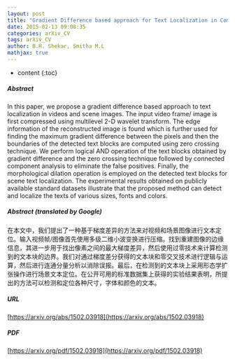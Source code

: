 ```yaml
---
layout: post
title: "Gradient Difference based approach for Text Localization in Compressed domain"
date: 2015-02-13 09:08:35
categories: arXiv_CV
tags: arXiv_CV
author: B.H. Shekar, Smitha M.L
mathjax: true
---
```


* content
{:toc}

##### Abstract
In this paper, we propose a gradient difference based approach to text localization in videos and scene images. The input video frame/ image is first compressed using multilevel 2-D wavelet transform. The edge information of the reconstructed image is found which is further used for finding the maximum gradient difference between the pixels and then the boundaries of the detected text blocks are computed using zero crossing technique. We perform logical AND operation of the text blocks obtained by gradient difference and the zero crossing technique followed by connected component analysis to eliminate the false positives. Finally, the morphological dilation operation is employed on the detected text blocks for scene text localization. The experimental results obtained on publicly available standard datasets illustrate that the proposed method can detect and localize the texts of various sizes, fonts and colors.

##### Abstract (translated by Google)
在本文中，我们提出了一种基于梯度差异的方法来对视频和场景图像进行文本定位。输入视频帧/图像首先使用多级二维小波变换进行压缩。找到重建图像的边缘信息，其进一步用于找出像素之间的最大梯度差异，然后使用过零技术来计算检测到的文本块的边界。我们对通过梯度差分获得的文本块和零交叉技术进行逻辑与运算，然后进行连通分量分析以消除误报。最后，在检测到的文本块上采用形态学扩张操作进行场景文本定位。在公开可用的标准数据集上获得的实验结果表明，所提出的方法可以检测和定位各种尺寸，字体和颜色的文本。

##### URL
[https://arxiv.org/abs/1502.03918](https://arxiv.org/abs/1502.03918)

##### PDF
[https://arxiv.org/pdf/1502.03918](https://arxiv.org/pdf/1502.03918)

